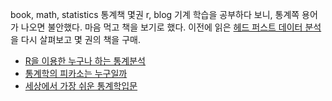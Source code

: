 book, math, statistics
통계책 몇권
r, blog
기계 학습을 공부하다 보니, 통계쪽 용어가 나오면 불안했다.
마음 먹고 책을 보기로 했다.
이전에 읽은 [헤드 퍼스트 데이터 분석](http://www.yes24.com/24/goods/8655201)을 다시 살펴보고 몇 권의 책을 구매.  

* [R을 이용한 누구나 하는 통계분석](http://www.yes24.com/24/Goods/4510634?Acode=101)
* [통계학의 피카소는 누구일까](http://www.yes24.com/24/goods/4831333?scode=032&OzSrank=1)
* [세상에서 가장 쉬운 통계학입문](http://www.yes24.com/24/goods/3625262?scode=032&OzSrank=1)

